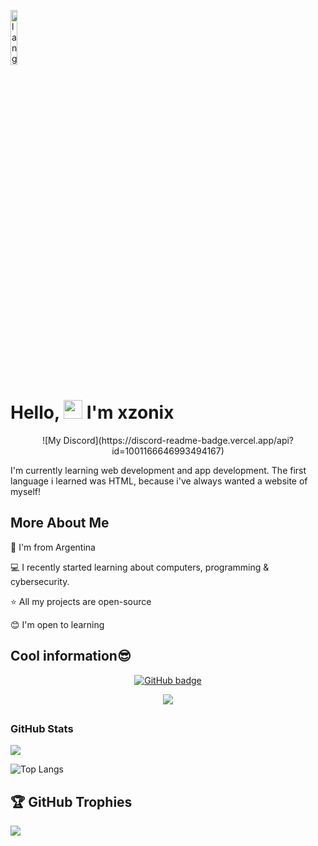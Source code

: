 <p align="left"><img width=15%" src="https://github.com/alansmathew/alansmathew/raw/master/lang.gif" alt="lang image here" /></p>

# Hello, <img src="https://media.giphy.com/media/hvRJCLFzcasrR4ia7z/giphy.gif" width="30px"> I'm xzonix

<p align="center">
  ![My Discord](https://discord-readme-badge.vercel.app/api?id=1001166646993494167)

I'm currently learning web development and app development. The first language i learned was HTML, because i've always wanted a website of myself!


## More About Me

🧉 I'm from Argentina

💻 I recently started learning about computers, programming & cybersecurity.

⭐ All my projects are open-source

😊 I'm open to learning




## Cool information😎

  <p align="center">
   <a href="https://github.com/xzonix?tab=followers">
    <img src="https://img.shields.io/github/followers/xzonix?tab=followers?label=blue&logo=github&style=for-the-badge" alt="GitHub badge" />
  </a>

<p align="center">
<a href="http://twitter.com/xzonix">
    <img src="https://img.shields.io/twitter/follow/xzonix?label=Twitter&logo=twitter&style=for-the-badge" />
  </a>



</p>


## <h3 align="left">GitHub Stats</h3>

<a href="">
  <img align="centre" src="(https://github-readme-stats.vercel.app/api?username=xzonix&theme=transparent&show_icons=true)" />
<a />
  
![Top Langs](https://github-readme-stats.vercel.app/api/top-langs/?username=xzonix&layout=compact&title_color=007bff&text_color=e7e7e7&icon_color=007bff&bg_color=171c28)
  
## 🏆 GitHub Trophies

![](https://github-profile-trophy.vercel.app/?username=xzonix&theme=discord&no-frame=true&no-bg=false&margin-w=4)
